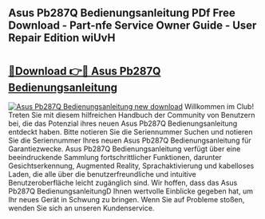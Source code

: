 ## Asus Pb287Q Bedienungsanleitung PDf Free Download - Part-nfe Service Owner Guide - User Repair Edition wiUvH

# <h2><a href="http://df3p3p.blite.top/?on=Asus+Pb287Q+Bedienungsanleitung">🔗Download 👉🔴 Asus Pb287Q Bedienungsanleitung</a></h2>

[![Asus Pb287Q Bedienungsanleitung new download](https://i.imgur.com/lujVjoI.png)](http://df3p3p.blite.top/?on=Asus+Pb287Q+Bedienungsanleitung)
Willkommen im Club! Treten Sie mit diesem hilfreichen Handbuch der Community von Benutzern bei, die das Potenzial ihres neuen Asus Pb287Q Bedienungsanleitung entdeckt haben. Bitte notieren Sie die Seriennummer Suchen und notieren Sie die Seriennummer Ihres neuen Asus Pb287Q Bedienungsanleitung für Garantiezwecke. Asus Pb287Q Bedienungsanleitung verfügt über eine beeindruckende Sammlung fortschrittlicher Funktionen, darunter Gesichtserkennung, Augmented Reality, Sprachaktivierung und kabelloses Laden, die alle über die benutzerfreundliche und intuitive Benutzeroberfläche leicht zugänglich sind. Wir hoffen, dass das Asus Pb287Q BedienungsanleitungD Ihnen wertvolle Einblicke gegeben hat, um Ihr neues Gerät in Schwung zu bringen. Wenn Sie auf Probleme stoßen, wenden Sie sich an unseren Kundenservice.
